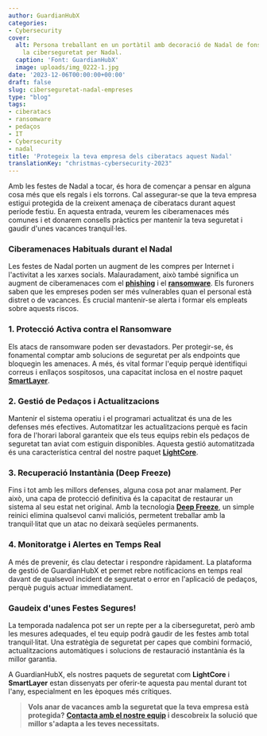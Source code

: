 ```yaml
---
author: GuardianHubX
categories:
- Cybersecurity
cover:
  alt: Persona treballant en un portàtil amb decoració de Nadal de fons, simbolitzant
    la ciberseguretat per Nadal.
  caption: 'Font: GuardianHubX'
  image: uploads/img_0222-1.jpg
date: '2023-12-06T00:00:00+00:00'
draft: false
slug: ciberseguretat-nadal-empreses
type: "blog"
tags:
- ciberatacs
- ransomware
- pedaços
- IT
- Cybersecurity
- nadal
title: 'Protegeix la teva empresa dels ciberatacs aquest Nadal'
translationKey: "christmas-cybersecurity-2023"
---
```


Amb les festes de Nadal a tocar, és hora de començar a pensar en alguna cosa més que els regals i els torrons. Cal assegurar-se que la teva empresa estigui protegida de la creixent amenaça de ciberatacs durant aquest període festiu. En aquesta entrada, veurem les ciberamenaces més comunes i et donarem consells pràctics per mantenir la teva seguretat i gaudir d'unes vacances tranquil·les.

### Ciberamenaces Habituals durant el Nadal

Les festes de Nadal porten un augment de les compres per Internet i l'activitat a les xarxes socials. Malauradament, això també significa un augment de ciberamenaces com el [**phishing**](https://guardianhubx.com/ca/blog/guia-rapida-termes-ciberseguretat/) i el [**ransomware**](https://guardianhubx.com/ca/blog/com-protegir-la-meva-xarxa-datacs-de-ransomware/). Els furoners saben que les empreses poden ser més vulnerables quan el personal està distret o de vacances. És crucial mantenir-se alerta i formar els empleats sobre aquests riscos.

### 1. Protecció Activa contra el Ransomware

Els atacs de ransomware poden ser devastadors. Per protegir-se, és fonamental comptar amb solucions de seguretat per als endpoints que bloquegin les amenaces. A més, és vital formar l'equip perquè identifiqui correus i enllaços sospitosos, una capacitat inclosa en el nostre paquet [**SmartLayer**](https://guardianhubx.com/ca/smartlayer/).

### 2. Gestió de Pedaços i Actualitzacions

Mantenir el sistema operatiu i el programari actualitzat és una de les defenses més efectives. Automatitzar les actualitzacions perquè es facin fora de l'horari laboral garanteix que els teus equips rebin els pedaços de seguretat tan aviat com estiguin disponibles. Aquesta gestió automatitzada és una característica central del nostre paquet **[LightCore](https://guardianhubx.com/ca/lightcore/)**.

### 3. Recuperació Instantània (Deep Freeze)

Fins i tot amb les millors defenses, alguna cosa pot anar malament. Per això, una capa de protecció definitiva és la capacitat de restaurar un sistema al seu estat net original. Amb la tecnologia **[Deep Freeze](https://guardianhubx.com/ca/faronics/)**, un simple reinici elimina qualsevol canvi maliciós, permetent treballar amb la tranquil·litat que un atac no deixarà seqüeles permanents.

### 4. Monitoratge i Alertes en Temps Real

A més de prevenir, és clau detectar i respondre ràpidament. La plataforma de gestió de GuardianHubX et permet rebre notificacions en temps real davant de qualsevol incident de seguretat o error en l'aplicació de pedaços, perquè puguis actuar immediatament.

### Gaudeix d'unes Festes Segures!

La temporada nadalenca pot ser un repte per a la ciberseguretat, però amb les mesures adequades, el teu equip podrà gaudir de les festes amb total tranquil·litat. Una estratègia de seguretat per capes que combini formació, actualitzacions automàtiques i solucions de restauració instantània és la millor garantia.

A GuardianHubX, els nostres paquets de seguretat com **LightCore** i **SmartLayer** estan dissenyats per oferir-te aquesta pau mental durant tot l'any, especialment en les èpoques més crítiques.

> **Vols anar de vacances amb la seguretat que la teva empresa està protegida?**
> **[Contacta amb el nostre equip](https://guardianhubx.com/ca/#contact) i descobreix la solució que millor s'adapta a les teves necessitats.**